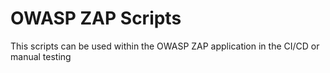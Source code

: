 # OWASP ZAP Scripts
This scripts can be used within the OWASP ZAP application in the CI/CD or manual testing
